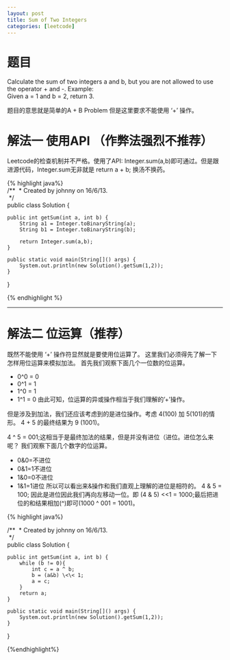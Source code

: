 ```yaml
---
layout: post
title: Sum of Two Integers
categories: [leetcode]
---
```


# 题目
Calculate the sum of two integers a and b, but you are not allowed to use the operator + and -.
Example:  
Given a = 1 and b = 2, return 3.

题目的意思就是简单的A + B Problem 但是这里要求不能使用 ‘+’ 操作。

# 解法一 使用API （作弊法强烈不推荐）
Leetcode的检查机制并不严格。使用了API: Integer.sum(a,b)即可通过。但是跟进源代码，Integer.sum无非就是 return a + b; 换汤不换药。

{% highlight java%}  
/**  
 * Created by johnny on 16/6/13.  
 */  
public class Solution {  
  
    public int getSum(int a, int b) {  
        String a1 = Integer.toBinaryString(a);  
        String b1 = Integer.toBinaryString(b);  
  
        return Integer.sum(a,b);  
    }  
  
    public static void main(String[]() args) {  
        System.out.println(new Solution().getSum(1,2));  
    }  
}  

{% endhighlight %}


---- 

# 解法二 位运算（推荐）
既然不能使用 ‘+’ 操作符显然就是要使用位运算了。
这里我们必须得先了解一下怎样用位运算来模拟加法。
首先我们观察下面几个一位数的位运算。
* 0^0 = 0
* 0^1 = 1
* 1^0 = 1
* 1^1 = 0
由此可知，位运算的异或操作相当于我们理解的’+’操作。

但是涉及到加法，我们还应该考虑到的是进位操作。考虑 4(100) 加 5(101)的情形。 4 + 5 的最终结果为 9 (1001)。

4 ^ 5 = 001;这相当于是最终加法的结果，但是并没有进位（进位。进位怎么来呢？
我们观察下面几个数字的位运算。
* 0&0=不进位
* 0&1=1不进位
* 1&0=0不进位
* 1&1=1进位
所以可以看出来&操作和我们直观上理解的进位是相符的。
4 & 5 = 100;
因此是进位因此我们再向左移动一位。即 (4 & 5) \<\<1 = 1000;最后把进位的和结果相加(^)即可(1000 ^ 001 = 1001)。

{% highlight java%}

/**  
 * Created by johnny on 16/6/13.  
 */  
public class Solution {  
  
    public int getSum(int a, int b) {  
        while (b != 0){  
            int c = a ^ b;  
            b = (a&b) \<\< 1;  
            a = c;  
        }  
        return a;  
    }  
  
    public static void main(String[]() args) {  
        System.out.println(new Solution().getSum(1,2));  
    }  
}

{%endhighlight%}

